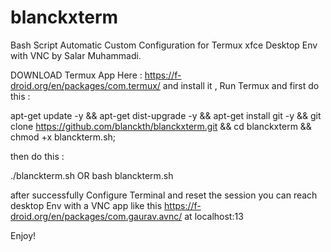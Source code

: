 # blanckxterm
Bash Script Automatic Custom Configuration for Termux xfce Desktop Env with VNC by Salar Muhammadi.

DOWNLOAD Termux App Here : https://f-droid.org/en/packages/com.termux/ and install it , Run Termux and first do this :

apt-get update -y && apt-get dist-upgrade -y && apt-get install git -y && git clone https://github.com/blanckth/blanckxterm.git && cd blanckxterm && chmod +x blanckterm.sh; 

then do this :

./blanckterm.sh
OR 
bash blanckterm.sh

after successfully Configure Terminal and reset the session you can reach desktop Env with a VNC app like this https://f-droid.org/en/packages/com.gaurav.avnc/ at localhost:13

Enjoy!
